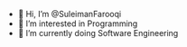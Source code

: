 - 👋 Hi, I’m @SuleimanFarooqi
- 👀 I’m interested in Programming
- 🌱 I’m currently doing Software Engineering
<!---
SuleimanFarooqi/SuleimanFarooqi is a ✨ special ✨ repository because its `README.md` (this file) appears on your GitHub profile.
You can click the Preview link to take a look at your changes.
--->
